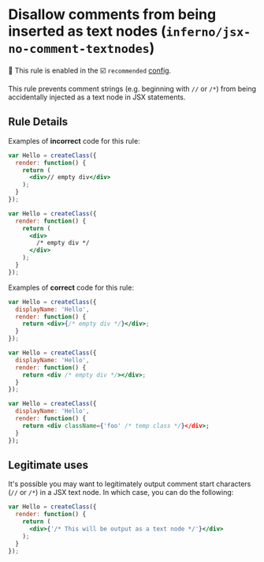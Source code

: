 # Disallow comments from being inserted as text nodes (`inferno/jsx-no-comment-textnodes`)

💼 This rule is enabled in the ☑️ `recommended` [config](https://github.com/jsx-eslint/eslint-plugin-react/#shareable-configs).

<!-- end auto-generated rule header -->

This rule prevents comment strings (e.g. beginning with `//` or `/*`) from being accidentally
injected as a text node in JSX statements.

## Rule Details

Examples of **incorrect** code for this rule:

```jsx
var Hello = createClass({
  render: function() {
    return (
      <div>// empty div</div>
    );
  }
});

var Hello = createClass({
  render: function() {
    return (
      <div>
        /* empty div */
      </div>
    );
  }
});
```

Examples of **correct** code for this rule:

```jsx
var Hello = createClass({
  displayName: 'Hello',
  render: function() {
    return <div>{/* empty div */}</div>;
  }
});

var Hello = createClass({
  displayName: 'Hello',
  render: function() {
    return <div /* empty div */></div>;
  }
});

var Hello = createClass({
  displayName: 'Hello',
  render: function() {
    return <div className={'foo' /* temp class */}</div>;
  }
});
```

## Legitimate uses

It's possible you may want to legitimately output comment start characters (`//` or `/*`) in a JSX text node. In which case, you can do the following:

```jsx
var Hello = createClass({
  render: function() {
    return (
      <div>{'/* This will be output as a text node */'}</div>
    );
  }
});
```
